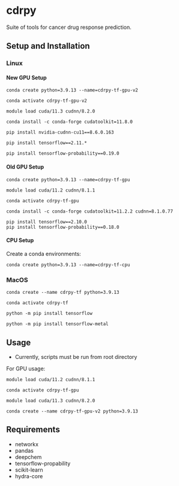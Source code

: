 # cdrpy

Suite of tools for cancer drug response prediction.

## Setup and Installation

### Linux

#### New GPU Setup

```{shell}
conda create python=3.9.13 --name=cdrpy-tf-gpu-v2

conda activate cdrpy-tf-gpu-v2

module load cuda/11.3 cudnn/8.2.0

conda install -c conda-forge cudatoolkit=11.8.0

pip install nvidia-cudnn-cu11==8.6.0.163

pip install tensorflow==2.11.*

pip install tensorflow-probability==0.19.0
```

#### Old GPU Setup

```{shell}
conda create python=3.9.13 --name=cdrpy-tf-gpu

module load cuda/11.2 cudnn/8.1.1

conda activate cdrpy-tf-gpu

conda install -c conda-forge cudatoolkit=11.2.2 cudnn=8.1.0.77

pip install tensorflow==2.10.0
pip install tensorflow-probability==0.18.0
```

#### CPU Setup

Create a conda environments:

```{shell}
conda create python=3.9.13 --name=cdrpy-tf-cpu
```

### MacOS

```{shell}
conda create --name cdrpy-tf python=3.9.13

conda activate cdrpy-tf

python -m pip install tensorflow

python -m pip install tensorflow-metal
```

## Usage

- Currently, scripts must be run from root directory

For GPU usage:

```{shell}
module load cuda/11.2 cudnn/8.1.1

conda activate cdrpy-tf-gpu
```

```{shell}
module load cuda/11.3 cudnn/8.2.0

conda create --name cdrpy-tf-gpu-v2 python=3.9.13
```

## Requirements

- networkx
- pandas
- deepchem
- tensorflow-propability
- scikit-learn
- hydra-core